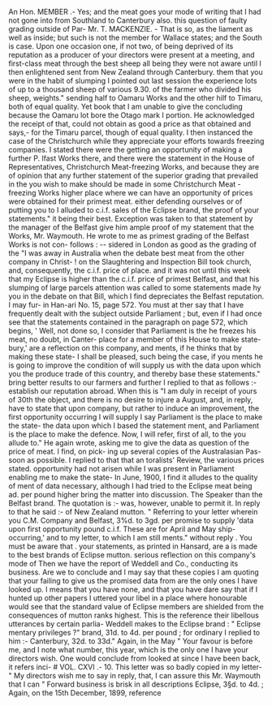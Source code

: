 An Hon. MEMBER .- Yes; and the meat goes your mode of writing that I had not gone into from Southland to Canterbury also. this question of faulty grading outside of Par- Mr. T. MACKENZIE. - That is so, as the liament as well as inside; but such is not the member for Wallace states; and the South is case. Upon one occasion one, if not two, of being deprived of its reputation as a producer of your directors were present at a meeting, and first-class meat through the best sheep all being they were not aware until I then enlightened sent from New Zealand through Canterbury. them that you were in the habit of slumping I pointed out last session the experience lots of up to a thousand sheep of various 9.30. of the farmer who divided his sheep, weights." sending half to Oamaru Works and the other hilf to Timaru, both of equal quality. Yet book that I am unable to give the concluding because the Oamaru lot bore the Otago mark I portion. He acknowledged the receipt of that, could not obtain as good a price as that obtained and says,- for the Timaru parcel, though of equal quality. I then instanced the case of the Christchurch while they appreciate your efforts towards freezing companies. I stated there were the getting an opportunity of making a further P. lfast Works there, and there were the statement in the House of Representatives, Christchurch Meat-freezing Works, and because they are of opinion that any further statement of the superior grading that prevailed in the you wish to make should be made in some Christchurch Meat - freezing Works higher place where we can have an opportunity of prices were obtained for their primest meat. either defending ourselves or of putting you to I alluded to c.i.f. sales of the Eclipse brand, the proof of your statements." it being their best. Exception was taken to that statement by the manager of the Belfast give him ample proof of my statement that the Works, Mr. Waymouth. He wrote to me as primest grading of the Belfast Works is not con- follows : -- sidered in London as good as the grading of the "I was away in Australia when the debate best meat from the other company in Christ- ! on the Slaughtering and Inspection Bill took church, and, consequently, the c.i.f. price of place. and it was not until this week that my Eclipse is higher than the c.i.f. price of primest Belfast, and that his slumping of large parcels attention was called to some statements made hy you in the debate on that Bill, which I find depreciates the Belfast reputation. I may fur- in Han-ari No. 15, page 572. You must at ther say that I have frequently dealt with the subject outside Parliament ; but, even if I had once see that the statements contained in the paragraph on page 572, which begins, ' Well, not done so, I consider that Parliament is the he freezes his meat, no doubt, in Canter- place for a member of this House to make state- bury,' are a reflection on this company, and ments, if he thinks that by making these state- I shall be pleased, such being the case, if you ments he is going to improve the condition of will supply us with the data upon which you the produce trade of this country, and thereby base these statements." bring better results to our farmers and further I replied to that as follows :- establish our reputation abroad. When this is "I am duly in receipt of yours of 30th the object, and there is no desire to injure a August, and, in reply, have to state that upon company, but rather to induce an improvement, the first opportunity occurring I will supply I say Parliament is the place to make the state- the data upon which I based the statement ment, and Parliament is the place to make the defence. Now, I will refer, first of all, to the you allude to." He again wrote, asking me to give the data as question of the price of meat. I find, on pick- ing up several copies of the Australasian Pas- soon as possible. I replied to that that an toralists' Review, the various prices stated. opportunity had not arisen while I was present in Parliament enabling me to make the state- In June, 1900, I find it alludes to the quality of ment of data necessary, although I had tried to the Eclipse meat being ad. per pound higher bring the matter into discussion. The Speaker than the Belfast brand. The quotation is :- was, however, unable to permit it. In reply to that he said :- of New Zealand mutton. " Referring to your letter wherein you C.M. Company and Belfast, 3%d. to 3gd. per promise to supply 'data upon first opportunity pound c.i.f. These are for April and May ship- occurring,' and to my letter, to which I am still ments." without reply . You must be aware that . your statements, as printed in Hansard, are a is made to the best brands of Eclipse mutton. serious reflection on this company's mode of Then we have the report of Weddell and Co., conducting its business. Are we to conclude and I may say that these copies I am quoting that your failing to give us the promised data from are the only ones I have looked up. I means that you have none, and that you have dare say that if I hunted up other papers I uttered your libel in a place where honourable would see that the standard value of Eclipse members are shielded from the consequences of mutton ranks highest. This is the reference their libellous utterances by certain parlia- Weddell makes to the Eclipse brand : " Eclipse mentary privileges ?" brand, 31d. to 4d. per pound ; for ordinary I replied to him :- Canterbury, 32d. to 33d." Again, in the May " Your favour is before me, and I note what number, this year, which is the only one I have your directors wish. One would conclude from looked at since I have been back, it refers inci- # VOL. CXVI .- 10. This letter was so badly copied in my letter- " My directors wish me to say in reply, that, I can assure this Mr. Waymouth that I can " Forward business is brisk in all descriptions Eclipse, 3§d. to 4d. ; Again, on the 15th December, 1899, reference 